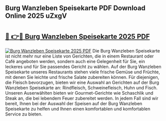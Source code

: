 ## Burg Wanzleben Speisekarte PDF Download Online 2025 uZxgV

# <h2><a href="http://gcdpygn.nevu.top/?p=Burg+Wanzleben+Speisekarte">🔗 👉🔴 Burg Wanzleben Speisekarte 2025 PDF</a></h2>

[![Burg Wanzleben Speisekarte 2025 PDF](https://i.imgur.com/dBaPXMq.png)](http://gcdpygn.nevu.top/?p=Burg+Wanzleben+Speisekarte)
Die Burg Wanzleben Speisekarte ist nicht mehr nur eine Liste von Gerichten, die in einem Restaurant oder Café angeboten werden, sondern auch eine Gelegenheit für Sie, ein leckeres und für Sie passendes Gericht zu wählen. Auf der Burg Wanzleben Speisekarte unseres Restaurants stehen viele frische Gemüse und Früchte, mit denen Sie leichte und frische Salate zubereiten können. Für diejenigen, die Fleisch bevorzugen, bieten wir eine Auswahl an Gerichten auf der Burg Wanzleben Speisekarte an: Rindfleisch, Schweinefleisch, Huhn und Fisch. Unseren Auserwählten bieten wir Gourmet-Gerichte wie Schaschlik und Steak an, die bei lebendem Feuer zubereitet werden. In jedem Fall sind wir bereit, Ihnen bei der Auswahl der Speisen auf der Burg Wanzleben Speisekarte zu helfen und Ihnen einen komfortablen und komfortablen Service zu bieten.
